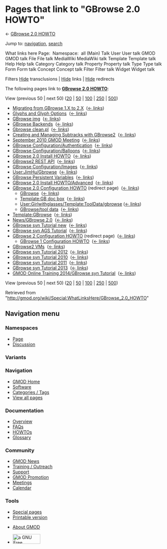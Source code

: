 <div id="mw-page-base" class="noprint">

</div>

<div id="mw-head-base" class="noprint">

</div>

<div id="content" class="mw-body" role="main">

<span id="top"></span>

<div id="mw-js-message" style="display:none;">

</div>



# <span dir="auto">Pages that link to "GBrowse 2.0 HOWTO"</span>

<div id="bodyContent">

<div id="contentSub">

← [GBrowse 2.0 HOWTO](/wiki/GBrowse_2.0_HOWTO "GBrowse 2.0 HOWTO")

</div>

<div id="jump-to-nav" class="mw-jump">

Jump to: [navigation](#mw-navigation), [search](#p-search)

</div>

<div id="mw-content-text">

What links here Page:  Namespace:  all (Main) Talk User User talk GMOD
GMOD talk File File talk MediaWiki MediaWiki talk Template Template talk
Help Help talk Category Category talk Property Property talk Type Type
talk Form Form talk Concept Concept talk Filter Filter talk Widget
Widget talk

Filters
[Hide](/mediawiki/index.php?title=Special:WhatLinksHere/GBrowse_2.0_HOWTO&hidetrans=1 "Special:WhatLinksHere/GBrowse 2.0 HOWTO")
transclusions \|
[Hide](/mediawiki/index.php?title=Special:WhatLinksHere/GBrowse_2.0_HOWTO&hidelinks=1 "Special:WhatLinksHere/GBrowse 2.0 HOWTO")
links \|
[Hide](/mediawiki/index.php?title=Special:WhatLinksHere/GBrowse_2.0_HOWTO&hideredirs=1 "Special:WhatLinksHere/GBrowse 2.0 HOWTO")
redirects

The following pages link to **[GBrowse 2.0
HOWTO](/wiki/GBrowse_2.0_HOWTO "GBrowse 2.0 HOWTO")**:

View (previous 50 \| next 50)
([20](/mediawiki/index.php?title=Special:WhatLinksHere/GBrowse_2.0_HOWTO&limit=20 "Special:WhatLinksHere/GBrowse 2.0 HOWTO")
\|
[50](/mediawiki/index.php?title=Special:WhatLinksHere/GBrowse_2.0_HOWTO&limit=50 "Special:WhatLinksHere/GBrowse 2.0 HOWTO")
\|
[100](/mediawiki/index.php?title=Special:WhatLinksHere/GBrowse_2.0_HOWTO&limit=100 "Special:WhatLinksHere/GBrowse 2.0 HOWTO")
\|
[250](/mediawiki/index.php?title=Special:WhatLinksHere/GBrowse_2.0_HOWTO&limit=250 "Special:WhatLinksHere/GBrowse 2.0 HOWTO")
\|
[500](/mediawiki/index.php?title=Special:WhatLinksHere/GBrowse_2.0_HOWTO&limit=500 "Special:WhatLinksHere/GBrowse 2.0 HOWTO"))

- [Migrating from GBrowse 1.X to
  2.X](/wiki/Migrating_from_GBrowse_1.X_to_2.X "Migrating from GBrowse 1.X to 2.X")
  ‎ <span class="mw-whatlinkshere-tools">([←
  links](/mediawiki/index.php?title=Special:WhatLinksHere&target=Migrating+from+GBrowse+1.X+to+2.X "Special:WhatLinksHere"))</span>
- [Glyphs and Glyph
  Options](/wiki/Glyphs_and_Glyph_Options "Glyphs and Glyph Options") ‎
  <span class="mw-whatlinkshere-tools">([←
  links](/mediawiki/index.php?title=Special:WhatLinksHere&target=Glyphs+and+Glyph+Options "Special:WhatLinksHere"))</span>
- [GBrowse img](/wiki/GBrowse_img "GBrowse img") ‎
  <span class="mw-whatlinkshere-tools">([←
  links](/mediawiki/index.php?title=Special:WhatLinksHere&target=GBrowse+img "Special:WhatLinksHere"))</span>
- [GBrowse Backends](/wiki/GBrowse_Backends "GBrowse Backends") ‎
  <span class="mw-whatlinkshere-tools">([←
  links](/mediawiki/index.php?title=Special:WhatLinksHere&target=GBrowse+Backends "Special:WhatLinksHere"))</span>
- [Gbrowse clean.pl](/wiki/Gbrowse_clean.pl "Gbrowse clean.pl") ‎
  <span class="mw-whatlinkshere-tools">([←
  links](/mediawiki/index.php?title=Special:WhatLinksHere&target=Gbrowse+clean.pl "Special:WhatLinksHere"))</span>
- [Creating and Managing Subtracks with
  GBrowse2](/wiki/Creating_and_Managing_Subtracks_with_GBrowse2 "Creating and Managing Subtracks with GBrowse2")
  ‎ <span class="mw-whatlinkshere-tools">([←
  links](/mediawiki/index.php?title=Special:WhatLinksHere&target=Creating+and+Managing+Subtracks+with+GBrowse2 "Special:WhatLinksHere"))</span>
- [September 2010 GMOD
  Meeting](/wiki/September_2010_GMOD_Meeting "September 2010 GMOD Meeting")
  ‎ <span class="mw-whatlinkshere-tools">([←
  links](/mediawiki/index.php?title=Special:WhatLinksHere&target=September+2010+GMOD+Meeting "Special:WhatLinksHere"))</span>
- [GBrowse
  Configuration/Authentication](/wiki/GBrowse_Configuration/Authentication "GBrowse Configuration/Authentication")
  ‎ <span class="mw-whatlinkshere-tools">([←
  links](/mediawiki/index.php?title=Special:WhatLinksHere&target=GBrowse+Configuration%2FAuthentication "Special:WhatLinksHere"))</span>
- [GBrowse
  Configuration/Balloons](/wiki/GBrowse_Configuration/Balloons "GBrowse Configuration/Balloons")
  ‎ <span class="mw-whatlinkshere-tools">([←
  links](/mediawiki/index.php?title=Special:WhatLinksHere&target=GBrowse+Configuration%2FBalloons "Special:WhatLinksHere"))</span>
- [GBrowse 2.0 Install
  HOWTO](/wiki/GBrowse_2.0_Install_HOWTO "GBrowse 2.0 Install HOWTO") ‎
  <span class="mw-whatlinkshere-tools">([←
  links](/mediawiki/index.php?title=Special:WhatLinksHere&target=GBrowse+2.0+Install+HOWTO "Special:WhatLinksHere"))</span>
- [GBrowse2 REST API](/wiki/GBrowse2_REST_API "GBrowse2 REST API") ‎
  <span class="mw-whatlinkshere-tools">([←
  links](/mediawiki/index.php?title=Special:WhatLinksHere&target=GBrowse2+REST+API "Special:WhatLinksHere"))</span>
- [GBrowse
  Configuration/Images](/wiki/GBrowse_Configuration/Images "GBrowse Configuration/Images")
  ‎ <span class="mw-whatlinkshere-tools">([←
  links](/mediawiki/index.php?title=Special:WhatLinksHere&target=GBrowse+Configuration%2FImages "Special:WhatLinksHere"))</span>
- [User:JimHu/Gbrowse](/wiki/User:JimHu/Gbrowse "User:JimHu/Gbrowse") ‎
  <span class="mw-whatlinkshere-tools">([←
  links](/mediawiki/index.php?title=Special:WhatLinksHere&target=User%3AJimHu%2FGbrowse "Special:WhatLinksHere"))</span>
- [GBrowse Persistent
  Variables](/wiki/GBrowse_Persistent_Variables "GBrowse Persistent Variables")
  ‎ <span class="mw-whatlinkshere-tools">([←
  links](/mediawiki/index.php?title=Special:WhatLinksHere&target=GBrowse+Persistent+Variables "Special:WhatLinksHere"))</span>
- [GBrowse 2.0 Install
  HOWTO/Advanced](/wiki/GBrowse_2.0_Install_HOWTO/Advanced "GBrowse 2.0 Install HOWTO/Advanced")
  ‎ <span class="mw-whatlinkshere-tools">([←
  links](/mediawiki/index.php?title=Special:WhatLinksHere&target=GBrowse+2.0+Install+HOWTO%2FAdvanced "Special:WhatLinksHere"))</span>
- [GBrowse 2.0 Configuration
  HOWTO](/mediawiki/index.php?title=GBrowse_2.0_Configuration_HOWTO&redirect=no "GBrowse 2.0 Configuration HOWTO")
  (redirect page) ‎ <span class="mw-whatlinkshere-tools">([←
  links](/mediawiki/index.php?title=Special:WhatLinksHere&target=GBrowse+2.0+Configuration+HOWTO "Special:WhatLinksHere"))</span>
  - [GBrowse](/wiki/GBrowse "GBrowse") ‎
    <span class="mw-whatlinkshere-tools">([←
    links](/mediawiki/index.php?title=Special:WhatLinksHere&target=GBrowse "Special:WhatLinksHere"))</span>
  - [Template:GB doc
    box](/wiki/Template:GB_doc_box "Template:GB doc box") ‎
    <span class="mw-whatlinkshere-tools">([←
    links](/mediawiki/index.php?title=Special:WhatLinksHere&target=Template%3AGB+doc+box "Special:WhatLinksHere"))</span>
  - [User:Girlwithglasses/Template:ToolData/gbrowse](/wiki/User:Girlwithglasses/Template:ToolData/gbrowse "User:Girlwithglasses/Template:ToolData/gbrowse")
    ‎ <span class="mw-whatlinkshere-tools">([←
    links](/mediawiki/index.php?title=Special:WhatLinksHere&target=User%3AGirlwithglasses%2FTemplate%3AToolData%2Fgbrowse "Special:WhatLinksHere"))</span>
  - [GBrowse/tool data](/wiki/GBrowse/tool_data "GBrowse/tool data") ‎
    <span class="mw-whatlinkshere-tools">([←
    links](/mediawiki/index.php?title=Special:WhatLinksHere&target=GBrowse%2Ftool+data "Special:WhatLinksHere"))</span>
- [Template:GBrowse](/wiki/Template:GBrowse "Template:GBrowse") ‎
  <span class="mw-whatlinkshere-tools">([←
  links](/mediawiki/index.php?title=Special:WhatLinksHere&target=Template%3AGBrowse "Special:WhatLinksHere"))</span>
- [News/GBrowse 2.0](/wiki/News/GBrowse_2.0 "News/GBrowse 2.0") ‎
  <span class="mw-whatlinkshere-tools">([←
  links](/mediawiki/index.php?title=Special:WhatLinksHere&target=News%2FGBrowse+2.0 "Special:WhatLinksHere"))</span>
- [GBrowse syn Tutorial
  new](/wiki/GBrowse_syn_Tutorial_new "GBrowse syn Tutorial new") ‎
  <span class="mw-whatlinkshere-tools">([←
  links](/mediawiki/index.php?title=Special:WhatLinksHere&target=GBrowse+syn+Tutorial+new "Special:WhatLinksHere"))</span>
- [GBrowse syn AGS
  Tutorial](/wiki/GBrowse_syn_AGS_Tutorial "GBrowse syn AGS Tutorial") ‎
  <span class="mw-whatlinkshere-tools">([←
  links](/mediawiki/index.php?title=Special:WhatLinksHere&target=GBrowse+syn+AGS+Tutorial "Special:WhatLinksHere"))</span>
- [GBrowse 2 Configuration
  HOWTO](/mediawiki/index.php?title=GBrowse_2_Configuration_HOWTO&redirect=no "GBrowse 2 Configuration HOWTO")
  (redirect page) ‎ <span class="mw-whatlinkshere-tools">([←
  links](/mediawiki/index.php?title=Special:WhatLinksHere&target=GBrowse+2+Configuration+HOWTO "Special:WhatLinksHere"))</span>
  - [GBrowse 1 Configuration
    HOWTO](/wiki/GBrowse_1_Configuration_HOWTO "GBrowse 1 Configuration HOWTO")
    ‎ <span class="mw-whatlinkshere-tools">([←
    links](/mediawiki/index.php?title=Special:WhatLinksHere&target=GBrowse+1+Configuration+HOWTO "Special:WhatLinksHere"))</span>
- [GBrowse2 VMs](/wiki/GBrowse2_VMs "GBrowse2 VMs") ‎
  <span class="mw-whatlinkshere-tools">([←
  links](/mediawiki/index.php?title=Special:WhatLinksHere&target=GBrowse2+VMs "Special:WhatLinksHere"))</span>
- [GBrowse syn Tutorial
  2012](/wiki/GBrowse_syn_Tutorial_2012 "GBrowse syn Tutorial 2012") ‎
  <span class="mw-whatlinkshere-tools">([←
  links](/mediawiki/index.php?title=Special:WhatLinksHere&target=GBrowse+syn+Tutorial+2012 "Special:WhatLinksHere"))</span>
- [GBrowse syn Tutorial
  2010](/wiki/GBrowse_syn_Tutorial_2010 "GBrowse syn Tutorial 2010") ‎
  <span class="mw-whatlinkshere-tools">([←
  links](/mediawiki/index.php?title=Special:WhatLinksHere&target=GBrowse+syn+Tutorial+2010 "Special:WhatLinksHere"))</span>
- [GBrowse syn Tutorial
  2011](/wiki/GBrowse_syn_Tutorial_2011 "GBrowse syn Tutorial 2011") ‎
  <span class="mw-whatlinkshere-tools">([←
  links](/mediawiki/index.php?title=Special:WhatLinksHere&target=GBrowse+syn+Tutorial+2011 "Special:WhatLinksHere"))</span>
- [GBrowse syn Tutorial
  2013](/wiki/GBrowse_syn_Tutorial_2013 "GBrowse syn Tutorial 2013") ‎
  <span class="mw-whatlinkshere-tools">([←
  links](/mediawiki/index.php?title=Special:WhatLinksHere&target=GBrowse+syn+Tutorial+2013 "Special:WhatLinksHere"))</span>
- [GMOD Online Training 2014/GBrowse syn
  Tutorial](/wiki/GMOD_Online_Training_2014/GBrowse_syn_Tutorial "GMOD Online Training 2014/GBrowse syn Tutorial")
  ‎ <span class="mw-whatlinkshere-tools">([←
  links](/mediawiki/index.php?title=Special:WhatLinksHere&target=GMOD+Online+Training+2014%2FGBrowse+syn+Tutorial "Special:WhatLinksHere"))</span>

View (previous 50 \| next 50)
([20](/mediawiki/index.php?title=Special:WhatLinksHere/GBrowse_2.0_HOWTO&limit=20 "Special:WhatLinksHere/GBrowse 2.0 HOWTO")
\|
[50](/mediawiki/index.php?title=Special:WhatLinksHere/GBrowse_2.0_HOWTO&limit=50 "Special:WhatLinksHere/GBrowse 2.0 HOWTO")
\|
[100](/mediawiki/index.php?title=Special:WhatLinksHere/GBrowse_2.0_HOWTO&limit=100 "Special:WhatLinksHere/GBrowse 2.0 HOWTO")
\|
[250](/mediawiki/index.php?title=Special:WhatLinksHere/GBrowse_2.0_HOWTO&limit=250 "Special:WhatLinksHere/GBrowse 2.0 HOWTO")
\|
[500](/mediawiki/index.php?title=Special:WhatLinksHere/GBrowse_2.0_HOWTO&limit=500 "Special:WhatLinksHere/GBrowse 2.0 HOWTO"))

</div>

<div class="printfooter">

Retrieved from
"<http://gmod.org/wiki/Special:WhatLinksHere/GBrowse_2.0_HOWTO>"

</div>

<div id="catlinks" class="catlinks catlinks-allhidden">

</div>

<div class="visualClear">

</div>

</div>

</div>

<div id="mw-navigation">

## Navigation menu

<div id="mw-head">



<div id="left-navigation">

<div id="p-namespaces" class="vectorTabs" role="navigation"
aria-labelledby="p-namespaces-label">

### Namespaces

- <span id="ca-nstab-main"><a href="/wiki/GBrowse_2.0_HOWTO" accesskey="c"
  title="View the content page [c]">Page</a></span>
- <span id="ca-talk"><a href="/wiki/Talk:GBrowse_2.0_HOWTO" accesskey="t"
  title="Discussion about the content page [t]">Discussion</a></span>

</div>

<div id="p-variants" class="vectorMenu emptyPortlet" role="navigation"
aria-labelledby="p-variants-label">

### 

### Variants[](#)

<div class="menu">

</div>

</div>

</div>

<div id="right-navigation">





</div>



</div>

</div>

</div>

<div id="mw-panel">

<div id="p-logo" role="banner">

<a href="/wiki/Main_Page"
style="background-image: url(http://gmod.org/images/GMOD-cogs.png);"
title="Visit the main page"></a>

</div>

<div id="p-Navigation" class="portal" role="navigation"
aria-labelledby="p-Navigation-label">

### Navigation

<div class="body">

- <span id="n-GMOD-Home">[GMOD Home](/wiki/Main_Page)</span>
- <span id="n-Software">[Software](/wiki/GMOD_Components)</span>
- <span id="n-Categories-.2F-Tags">[Categories /
  Tags](/wiki/Categories)</span>
- <span id="n-View-all-pages">[View all
  pages](/wiki/Special:AllPages)</span>

</div>

</div>

<div id="p-Documentation" class="portal" role="navigation"
aria-labelledby="p-Documentation-label">

### Documentation

<div class="body">

- <span id="n-Overview">[Overview](/wiki/Overview)</span>
- <span id="n-FAQs">[FAQs](/wiki/Category:FAQ)</span>
- <span id="n-HOWTOs">[HOWTOs](/wiki/Category:HOWTO)</span>
- <span id="n-Glossary">[Glossary](/wiki/Glossary)</span>

</div>

</div>

<div id="p-Community" class="portal" role="navigation"
aria-labelledby="p-Community-label">

### Community

<div class="body">

- <span id="n-GMOD-News">[GMOD News](/wiki/GMOD_News)</span>
- <span id="n-Training-.2F-Outreach">[Training /
  Outreach](/wiki/Training_and_Outreach)</span>
- <span id="n-Support">[Support](/wiki/Support)</span>
- <span id="n-GMOD-Promotion">[GMOD
  Promotion](/wiki/GMOD_Promotion)</span>
- <span id="n-Meetings">[Meetings](/wiki/Meetings)</span>
- <span id="n-Calendar">[Calendar](/wiki/Calendar)</span>

</div>

</div>

<div id="p-tb" class="portal" role="navigation"
aria-labelledby="p-tb-label">

### Tools

<div class="body">

- <span id="t-specialpages"><a href="/wiki/Special:SpecialPages" accesskey="q"
  title="A list of all special pages [q]">Special pages</a></span>
- <span id="t-print"><a
  href="/mediawiki/index.php?title=Special:WhatLinksHere/GBrowse_2.0_HOWTO&amp;printable=yes"
  rel="alternate" accesskey="p"
  title="Printable version of this page [p]">Printable version</a></span>

</div>

</div>

</div>

</div>

<div id="footer" role="contentinfo">

- <span id="footer-places-about">[About
  GMOD](/wiki/GMOD:About "GMOD:About")</span>

<!-- -->

- <span id="footer-copyrightico">[<img src="http://www.gnu.org/graphics/gfdl-logo-small.png" width="88"
  height="31" alt="a GNU Free Documentation License" />](http://www.gnu.org/licenses/fdl-1.3.html)</span>


<div style="clear:both">

</div>

</div>
